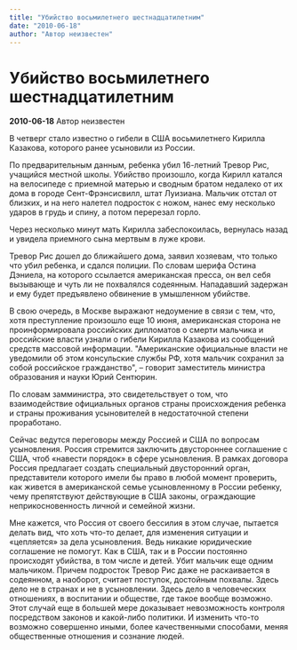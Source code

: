 ```yaml
---
title: "Убийство восьмилетнего шестнадцатилетним"
date: "2010-06-18"
author: "Автор неизвестен"
---
```


# Убийство восьмилетнего шестнадцатилетним

**2010-06-18** Автор неизвестен

В четверг стало известно о гибели в США восьмилетнего Кирилла Казакова, которого ранее усыновили из России.

По предварительным данным, ребенка убил 16-летний Тревор Рис, учащийся местной школы. Убийство произошло, когда Кирилл катался на велосипеде с приемной матерью и сводным братом недалеко от их дома в городе Сент-Фрэнсисвилл, штат Луизиана. Мальчик отстал от близких, и на него налетел подросток с ножом, нанес ему несколько ударов в грудь и спину, а потом перерезал горло.

Через несколько минут мать Кирилла забеспокоилась, вернулась назад и увидела приемного сына мертвым в луже крови.

Тревор Рис дошел до ближайшего дома, заявил хозяевам, что только что убил ребенка, и сдался полиции. По словам шерифа Остина Дэниела, на которого ссылается американская пресса, он вел себя вызывающе и чуть ли не похвалялся содеянным. Нападавший задержан и ему будет предъявлено обвинение в умышленном убийстве.

В свою очередь, в Москве выражают недоумение в связи с тем, что, хотя преступление произошло еще 10 июня, американская сторона не проинформировала российских дипломатов о смерти мальчика и российские власти узнали о гибели Кирилла Казакова из сообщений средств массовой информации. "Американские официальные власти не уведомили об этом консульские службы РФ, хотя мальчик сохранил за собой российское гражданство", – говорит заместитель министра образования и науки Юрий Сентюрин.

По словам замминистра, это свидетельствует о том, что взаимодействие официальных органов страны происхождения ребенка и страны проживания усыновителей в недостаточной степени проработано.

Сейчас ведутся переговоры между Россией и США по вопросам усыновления. Россия стремится заключить двустороннее соглашение с США, чтоб «навести порядок» в сфере усыновления. В рамках договора Россия предлагает создать специальный двусторонний орган, представители которого имели бы право в любой момент проверить, как живется в американской семье усыновленному в России ребенку, чему препятствуют действующие в США законы, ограждающие неприкосновенность личной и семейной жизни.

Мне кажется, что Россия от своего бессилия в этом случае, пытается делать вид, что хоть что-то делает, для изменения ситуации и «цепляется» за дела усыновления. Ведь никакие юридические соглашение не помогут. Как в США, так и в России постоянно происходят убийства, в том числе и детей. Убит мальчик еще одним мальчиком. Причем подросток Тревор Рис даже не раскаивается в содеянном, а наоборот, считает поступок, достойным похвалы. Здесь дело не в странах и не в усыновлении. Здесь дело в человеческих отношениях, в воспитании и обществе, где такое вообще возможно. Этот случай еще в большей мере доказывает невозможность контроля посредством законов и какой-либо политики. И изменить что-то возможно совершенно иными, более качественными способами, меняя общественные отношения и сознание людей.